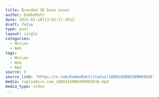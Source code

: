 ```yaml
---
title: Branded 3D book asset
author: KomboMatt
date: 2025-01-18T13:02:17.951Z
draft: false
type: post
layout: single
categories:
  - Motion
  - Web
tags:
  - Motion
  - Web
  - App
source: X
source_link: 'https://x.com/KomboMatt/status/1880142006309003616'
media: /uploads/x.com_1880142006309003616.mp4
media_type: video
---
```


